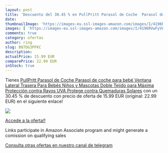 ```yaml
---
layout: post
title: 'Descuento del 30.45 % en PullPritt Parasol de Coche  Parasol de c'
date: 
thumbnailImage: 'https://images-eu.ssl-images-amazon.com/images/I/4196RVwFyVL._SL200_.jpg'
images: [ 'https://images-eu.ssl-images-amazon.com/images/I/4196RVwFyVL._SL200_.jpg' ]
comments: true
category: ofertas
author: ring
slug: B07DG3PFKC
description:
actualPrice: 15.99 EUR
comparePrice: 22.99 EUR
inStock: true
---
```


Tienes [PullPritt Parasol de Coche  Parasol de coche para bebé  Ventana Lateral Trasera  Para Bebés  Niños y Mascotas  Doble Tejido para Máxima Protección contra Rayos UVA  Protege contra Quemaduras Solares](https://www.amazon.es/dp/B07DG3PFKC/?tag=tolees-21) con un 30.45 % de descuento con precio de oferta de 15.99 EUR (original: 22.99 EUR) en el siguiente enlace!

[![](https://images-eu.ssl-images-amazon.com/images/I/4196RVwFyVL._SL200_.jpg)](https://www.amazon.es/dp/B07DG3PFKC/?tag=tolees-21)

[Accede a la oferta!!](https://www.amazon.es/dp/B07DG3PFKC/?tag=tolees-21)

Links participate in Amazon Associate program and might generate a comission on qualifying sales

[Consulta otras ofertas en nuestro canal de telegram](https://t.me/s/ofertas25)
